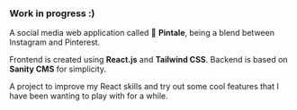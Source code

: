 ### Work in progress :)

A social media web application called 📌 **Pintale**, being a blend between Instagram and Pinterest.

Frontend is created using **React.js** and **Tailwind CSS**. Backend is based on **Sanity CMS** for simplicity.

A project to improve my React skills and try out some cool features that I have been wanting to play with for a while.
